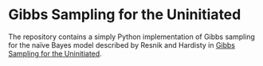# Gibbs Sampling for the Uninitiated
The repository contains a simply Python implementation of Gibbs sampling for the naı̈ve Bayes model described by Resnik and Hardisty in [Gibbs Sampling for the Uninitiated](https://www.umiacs.umd.edu/~resnik/pubs/LAMP-TR-153.pdf).
